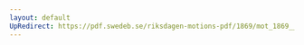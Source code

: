 ```yaml
---
layout: default
UpRedirect: https://pdf.swedeb.se/riksdagen-motions-pdf/1869/mot_1869__ak__00348.pdf
---
```

